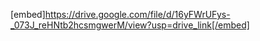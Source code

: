 [embed]https://drive.google.com/file/d/16yFWrUFys-_073J_reHNtb2hcsmgwerM/view?usp=drive_link[/embed]